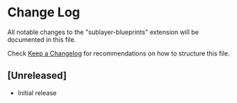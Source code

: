 # Change Log

All notable changes to the "sublayer-blueprints" extension will be documented in this file.

Check [Keep a Changelog](http://keepachangelog.com/) for recommendations on how to structure this file.

## [Unreleased]

- Initial release